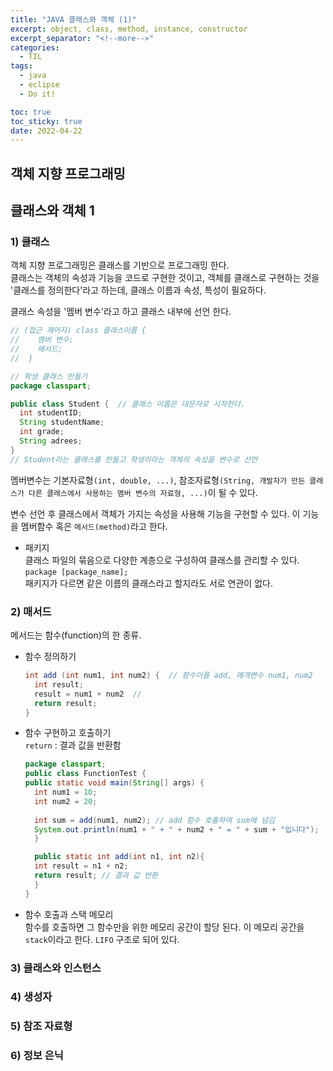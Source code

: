 ```yaml
---
title: "JAVA 클래스와 객체 (1)"
excerpt: object, class, method, instance, constructor
excerpt_separator: "<!--more-->"
categories:
  - TIL
tags:
  - java
  - eclipse
  - Do it!

toc: true
toc_sticky: true
date: 2022-04-22
---
```


## 객체 지향 프로그래밍

## 클래스와 객체 1

### 1) 클래스

객체 지향 프로그래밍은 클래스를 기반으로 프로그래밍 한다.  
클래스는 객체의 속성과 기능을 코드로 구현한 것이고, 객체를 클래스로 구현하는 것을 '클래스를 정의한다'라고 하는데, 클래스 이름과 속성, 특성이 필요하다.

클래스 속성을 '멤버 변수'라고 하고 클래스 내부에 선언 한다.

```java
// (접근 제어자) class 클래스이름 {
//    멤버 변수;
//    메서드;
//  }

// 학생 클래스 만들기
package classpart;

public class Student {  // 클래스 이름은 대문자로 시작한다.
  int studentID;
  String studentName;
  int grade;
  String adrees;
}
// Student라는 클래스를 만들고 학생이라는 객체의 속성을 변수로 선언
```

멤버변수는 기본자료형`(int, double, ...)`, 참조자료형`(String, 개발자가 만든 클래스가 다른 클래스에서 사용하는 멤버 변수의 자료형, ...)`이 될 수 있다.

변수 선언 후 클래스에서 객체가 가지는 속성을 사용해 기능을 구현할 수 있다. 이 기능을 멤버함수 혹은 `메서드(method)`라고 한다.

- 패키지  
클래스 파일의 묶음으로 다양한 계층으로 구성하여 클래스를 관리할 수 있다.  
`package [package_name];`  
패키지가 다르면 같은 이름의 클래스라고 할지라도 서로 연관이 없다.

### 2) 매서드

메서드는 함수(function)의 한 종류.

- 함수 정의하기

  ```java
  int add (int num1, int num2) {  // 함수이름 add, 매개변수 num1, num2
    int result;
    result = num1 + num2  // 
    return result;
  }
  ```

- 함수 구현하고 호출하기  
`return` : 결과 값을 반환함

  ```java
  package classpart;
  public class FunctionTest {
  public static void main(String[] args) {
    int num1 = 10;
    int num2 = 20;
    
    int sum = add(num1, num2); // add 함수 호출하여 sum에 넘김
    System.out.println(num1 + " + " + num2 + " = " + sum + "입니다");
    }

    public static int add(int n1, int n2){
    int result = n1 + n2;
    return result; // 결과 값 반환
    }
  }
  ```

- 함수 호출과 스택 메모리  
함수를 호출하면 그 함수만을 위한 메모리 공간이 할당 된다. 이 메모리 공간을 `stack`이라고 한다. `LIFO` 구조로 되어 있다.

### 3) 클래스와 인스턴스

### 4) 생성자

### 5) 참조 자료형

### 6) 정보 은닉
